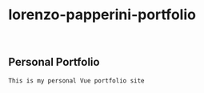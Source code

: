 
# lorenzo-papperini-portfolio
​
## Personal Portfolio
```
This is my personal Vue portfolio site
```
